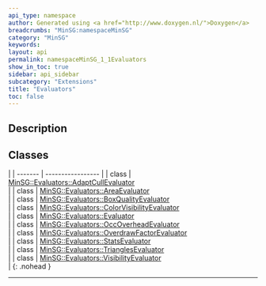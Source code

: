 ```yaml
---
api_type: namespace
author: Generated using <a href="http://www.doxygen.nl/">Doxygen</a>
breadcrumbs: "MinSG:namespaceMinSG"
category: "MinSG"
keywords: 
layout: api
permalink: namespaceMinSG_1_1Evaluators
show_in_toc: true
sidebar: api_sidebar
subcategory: "Extensions"
title: "Evaluators"
toc: false
---
```


## Description





## Classes

|
| ------- | ----------------- |
| class | [MinSG::Evaluators::AdaptCullEvaluator](classMinSG_1_1Evaluators_1_1AdaptCullEvaluator) <br/>  |
| class | [MinSG::Evaluators::AreaEvaluator](classMinSG_1_1Evaluators_1_1AreaEvaluator) <br/>  |
| class | [MinSG::Evaluators::BoxQualityEvaluator](classMinSG_1_1Evaluators_1_1BoxQualityEvaluator) <br/>  |
| class | [MinSG::Evaluators::ColorVisibilityEvaluator](classMinSG_1_1Evaluators_1_1ColorVisibilityEvaluator) <br/>  |
| class | [MinSG::Evaluators::Evaluator](classMinSG_1_1Evaluators_1_1Evaluator) <br/>  |
| class | [MinSG::Evaluators::OccOverheadEvaluator](classMinSG_1_1Evaluators_1_1OccOverheadEvaluator) <br/>  |
| class | [MinSG::Evaluators::OverdrawFactorEvaluator](classMinSG_1_1Evaluators_1_1OverdrawFactorEvaluator) <br/>  |
| class | [MinSG::Evaluators::StatsEvaluator](classMinSG_1_1Evaluators_1_1StatsEvaluator) <br/>  |
| class | [MinSG::Evaluators::TrianglesEvaluator](classMinSG_1_1Evaluators_1_1TrianglesEvaluator) <br/>  |
| class | [MinSG::Evaluators::VisibilityEvaluator](classMinSG_1_1Evaluators_1_1VisibilityEvaluator) <br/>  |
{: .nohead }


-------------------------------------------------------------------

